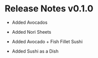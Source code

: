 ﻿# Release Notes v0.1.0

- Added Avocados

- Added Nori Sheets
- Added Avocado + Fish Fillet Sushi

- Added Sushi as a Dish